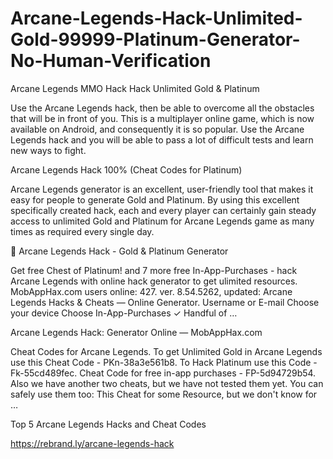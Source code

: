 <h1> Arcane-Legends-Hack-Unlimited-Gold-99999-Platinum-Generator-No-Human-Verification </h1>
Arcane Legends MMO Hack Hack Unlimited Gold & Platinum

Use the Arcane Legends hack, then be able to overcome all the obstacles that will be in front of you. This is a multiplayer online game, which is now available on Android, and consequently it is so popular. Use the Arcane Legends hack and you will be able to pass a lot of difficult tests and learn new ways to fight.

Arcane Legends Hack 100% (Cheat Codes for Platinum)

Arcane Legends generator is an excellent, user-friendly tool that makes it easy for people to generate Gold and Platinum. By using this excellent specifically created hack, each and every player can certainly gain steady access to unlimited Gold and Platinum for Arcane Legends game as many times as required every single day.

🥇 Arcane Legends Hack - Gold & Platinum Generator

Get free Chest of Platinum! and 7 more free In-App-Purchases - hack Arcane Legends with online hack generator to get ulimited resources. MobAppHax.com users online: 427. ver. 8.54.5262, updated:  Arcane Legends Hacks & Cheats — Online Generator. Username or E-mail Choose your device Choose In-App-Purchases &check; Handful of …

Arcane Legends Hack: Generator Online — MobAppHax.com

Cheat Codes for Arcane Legends. To get Unlimited Gold in Arcane Legends use this Cheat Code - PKn-38a3e561b8. To Hack Platinum use this Code - Fk-55cd489fec. Cheat Code for free in-app purchases - FP-5d94729b54. Also we have another two cheats, but we have not tested them yet. You can safely use them too: This Cheat for some Resource, but we don't know for …

Top 5 Arcane Legends Hacks and Cheat Codes

https://rebrand.ly/arcane-legends-hack
